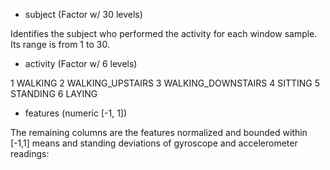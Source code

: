 * subject (Factor w/ 30 levels)

Identifies the subject who performed the activity for each window sample. Its range is from 1 to 30. 

* activity (Factor w/ 6 levels)

1 WALKING
2 WALKING_UPSTAIRS
3 WALKING_DOWNSTAIRS
4 SITTING
5 STANDING
6 LAYING

* features (numeric [-1, 1])

The remaining columns are the features normalized and bounded within [-1,1] means
and standing deviations of gyroscope and accelerometer readings:
